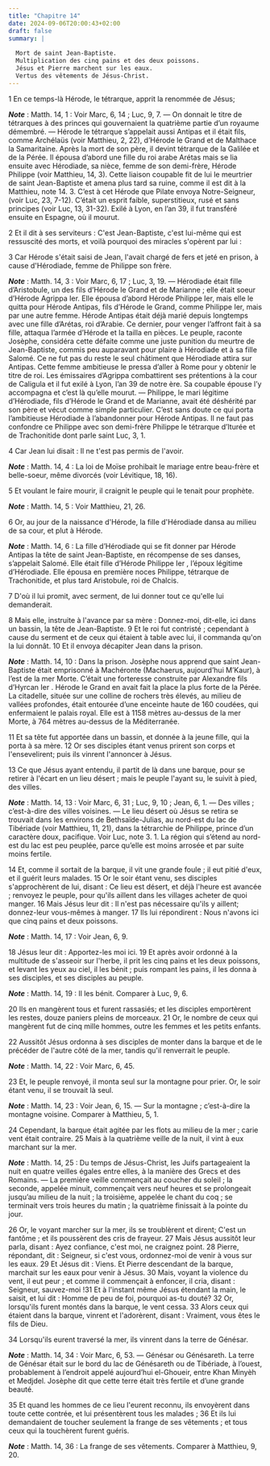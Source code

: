 ```yaml
---
title: "Chapitre 14"
date: 2024-09-06T20:00:43+02:00
draft: false
summary: |
  
  Mort de saint Jean-Baptiste.
  Multiplication des cinq pains et des deux poissons.
  Jésus et Pierre marchent sur les eaux.
  Vertus des vêtements de Jésus-Christ.
---
```



1 En ce temps-là Hérode, le tétrarque, apprit la renommée de Jésus;

***Note*** :  Matth. 14, 1 : Voir Marc, 6, 14 ; Luc, 9, 7. ― On donnait le titre de tétrarques à des princes qui gouvernaient la quatrième partie d’un royaume démembré. ― Hérode le tétrarque s’appelait aussi Antipas et il était fils, comme Archélaüs (voir Matthieu, 2, 22), d’Hérode le Grand et de Malthace la Samaritaine. Après la mort de son père, il devint tétrarque de la Galilée et de la Pérée. Il épousa d’abord une fille du roi arabe Arétas mais se lia ensuite avec Hérodiade, sa nièce, femme de son demi-frère, Hérode Philippe (voir Matthieu, 14, 3). Cette liaison coupable fit de lui le meurtrier de saint Jean-Baptiste et amena plus tard sa ruine, comme il est dit à la Matthieu, note 14. 3. C’est à cet Hérode que Pilate envoya Notre-Seigneur, (voir Luc, 23, 7-12). C’était un esprit faible, superstitieux, rusé et sans principes (voir Luc, 13, 31-32). Exilé à Lyon, en l’an 39, il fut transféré ensuite en Espagne, où il mourut.

2 Et il dit à ses serviteurs : C'est Jean-Baptiste, c'est lui-même qui est ressuscité des morts, et voilà pourquoi des miracles s'opèrent par lui :


3 Car Hérode s'était saisi de Jean, l'avait chargé de fers et jeté en prison, à cause d'Hérodiade, femme de Philippe son frère.

***Note*** :  Matth. 14, 3 : Voir Marc, 6, 17 ; Luc, 3, 19. ― Hérodiade était fille d’Aristobule, un des fils d’Hérode le Grand et de Marianne ; elle était soeur d’Hérode Agrippa Ier. Elle épousa d’abord Hérode Philippe Ier, mais elle le quitta pour Hérode Antipas, fils d’Hérode le Grand, comme Philippe Ier, mais par une autre femme. Hérode Antipas était déjà marié depuis longtemps avec une fille d’Arétas, roi d’Arabie. Ce dernier, pour venger l’affront fait à sa fille, attaqua l’armée d’Hérode et la tailla en pièces. Le peuple, raconte Josèphe, considéra cette défaite comme une juste punition du meurtre de Jean-Baptiste, commis peu auparavant pour plaire à Hérodiade et à sa fille Salomé. Ce ne fut pas du reste le seul châtiment que Hérodiade attira sur Antipas. Cette femme ambitieuse le pressa d’aller à Rome pour y obtenir le titre de roi. Les émissaires d’Agrippa combattirent ses prétentions à la cour de Caligula et il fut exilé à Lyon, l’an 39 de notre ère. Sa coupable épouse l’y accompagna et c’est là qu’elle
mourut. ― Philippe, le mari légitime d’Hérodiade, fils d’Hérode le Grand et de Marianne, avait été déshérité par son père et vécut comme simple particulier. C’est sans doute ce qui porta l’ambitieuse Hérodiade à l’abandonner pour Hérode Antipas. Il ne faut pas confondre ce Philippe avec son demi-frère Philippe le tétrarque d’Iturée et de Trachonitide dont parle saint Luc, 3, 1.

4 Car Jean lui disait : Il ne t'est pas permis de l'avoir.

***Note*** :  Matth. 14, 4 : La loi de Moïse prohibait le mariage entre beau-frère et belle-soeur, même divorcés (voir Lévitique, 18, 16).

5 Et voulant le faire mourir, il craignit le peuple qui le tenait pour prophète.

***Note*** :  Matth. 14, 5 : Voir Matthieu, 21, 26.

6 Or, au jour de la naissance d'Hérode, la fille d'Hérodiade dansa au milieu de sa cour, et plut à Hérode.

***Note*** :  Matth. 14, 6 : La fille d’Hérodiade qui se fit donner par Hérode Antipas la tête de saint Jean-Baptiste, en récompense de ses danses, s’appelait Salomé. Elle était fille d’Hérode Philippe Ier , l’époux légitime d’Hérodiade. Elle épousa en première noces Philippe, tétrarque de Trachonitide, et plus tard Aristobule, roi de Chalcis.

7 D'où il lui promit, avec serment, de lui donner tout ce qu'elle lui demanderait.

8 Mais elle, instruite à l'avance par sa mère : Donnez-moi, dit-elle, ici dans un bassin, la tête de Jean-Baptiste. 9 Et le roi fut contristé ; cependant à cause du serment et de ceux qui étaient à table avec lui, il commanda qu'on la lui donnât. 10 Et il envoya décapiter Jean dans la prison.

***Note*** :  Matth. 14, 10 : Dans la prison. Josèphe nous apprend que saint Jean-Baptiste était emprisonné à Machéronte (Machaerus, aujourd’hui M’Kaur), à l’est de la mer Morte. C’était une forteresse construite par Alexandre fils d’Hyrcan Ier . Hérode le Grand en avait fait la place la plus forte de la Pérée. La citadelle, située sur une colline de rochers très élevés, au milieu de vallées profondes, était entourée d’une enceinte haute de 160 coudées, qui enfermaient le palais royal. Elle est à 1158 mètres au-dessus de la mer Morte, à 764 mètres au-dessus de la Méditerranée.

11 Et sa tête fut apportée dans un bassin, et donnée à la jeune fille, qui la porta à sa mère. 12 Or ses disciples étant venus prirent son corps et l'ensevelirent; puis ils vinrent l'annoncer à Jésus.


13 Ce que Jésus ayant entendu, il partit de là dans une barque, pour se retirer à l'écart en un lieu désert ; mais le peuple l'ayant su, le suivit à pied, des villes.

***Note*** :  Matth. 14, 13 : Voir Marc, 6, 31 ; Luc, 9, 10 ; Jean, 6, 1. ― Des villes ; c’est-à-dire des villes voisines. ― Le lieu désert où Jésus se retira se trouvait dans les environs de Bethsaïde-Julias, au nord-est du lac de Tibériade (voir Matthieu, 11, 21), dans la tétrarchie de Philippe, prince d’un caractère doux, pacifique. Voir Luc, note 3. 1. La région qui s’étend au nord-est du lac est peu peuplée, parce qu’elle est moins arrosée et par suite moins fertile.


14 Et, comme il sortait de la barque, il vit une grande foule ; il eut pitié d'eux, et il guérit leurs malades. 15 Or le soir étant venu, ses disciples s'approchèrent de lui, disant : Ce lieu est désert, et déjà l'heure est avancée ; renvoyez le peuple, pour qu'ils aillent dans les villages acheter de quoi manger. 16 Mais Jésus leur dit : Il n'est pas nécessaire qu'ils y aillent; donnez-leur vous-mêmes à manger. 17 Ils lui répondirent : Nous n'avons ici que cinq pains et deux poissons.

***Note*** :  Matth. 14, 17 : Voir Jean, 6, 9.

18 Jésus leur dit : Apportez-les moi ici. 19 Et après avoir ordonné à la multitude de s'asseoir sur l'herbe, il prit les cinq pains et les deux poissons, et levant les yeux au ciel, il les bénit ; puis rompant les pains, il les donna à ses disciples, et ses disciples au peuple.

***Note*** :  Matth. 14, 19 : Il les bénit. Comparer à Luc, 9, 6.

20 Ils en mangèrent tous et furent rassasiés; et les disciples emportèrent les restes, douze paniers pleins de morceaux. 21 Or, le nombre de ceux qui mangèrent fut de cinq mille hommes, outre les femmes et les petits enfants.


22 Aussitôt Jésus ordonna à ses disciples de monter dans la barque et de le précéder de l'autre côté de la mer, tandis qu'il renverrait le peuple.

***Note*** :  Matth. 14, 22 : Voir Marc, 6, 45.

23 Et, le peuple renvoyé, il monta seul sur la montagne pour prier. Or, le soir étant venu, il se trouvait là seul.

***Note*** :  Matth. 14, 23 : Voir Jean, 6, 15. ― Sur la montagne ; c’est-à-dire la montagne voisine. Comparer à Matthieu, 5, 1.

24 Cependant, la barque était agitée par les flots au milieu de la mer ; carie vent était contraire. 25 Mais à la quatrième veille de la nuit, il vint à eux marchant sur la mer.

***Note*** :  Matth. 14, 25 : Du temps de Jésus-Christ, les Juifs partageaient la nuit en quatre veilles égales entre elles, à la manière des Grecs et des Romains. ― La première veille commençait au coucher du soleil ; la seconde, appelée minuit, commençait vers neuf heures et se prolongeait jusqu’au milieu de la nuit ; la troisième, appelée le chant du coq ; se terminait vers trois heures du matin ; la quatrième finissait à la pointe du jour.

26 Or, le voyant marcher sur la mer, ils se troublèrent et dirent; C'est un fantôme ; et ils poussèrent des cris de frayeur. 27 Mais Jésus aussitôt leur parla, disant : Ayez confiance, c'est moi, ne craignez point. 28 Pierre, répondant, dit : Seigneur, si c'est vous, ordonnez-moi de venir à vous sur les eaux. 29 Et Jésus dit : Viens. Et Pierre descendant de la barque, marchait sur les eaux pour venir à Jésus. 30 Mais, voyant la violence du vent, il eut peur ; et comme il commençait à enfoncer, il cria, disant : Seigneur, sauvez-moi !31 Et à l'instant même Jésus étendant la main, le saisit, et lui dit : Homme de peu de foi, pourquoi as-tu douté? 32 Or, lorsqu'ils furent montés dans la barque, le vent cessa. 33 Alors ceux qui étaient dans la barque, vinrent et l'adorèrent, disant : Vraiment, vous êtes le fils de Dieu.


34 Lorsqu'ils eurent traversé la mer, ils vinrent dans la terre de Génésar.

***Note*** :  Matth. 14, 34 : Voir Marc, 6, 53. ― Génésar ou Génésareth. La terre de Génésar était sur le bord du lac de Génésareth ou de Tibériade, à l’ouest, probablement à l’endroit appelé aujourd’hui el-Ghoueir, entre Khan Minyèh et Medjdel. Josèphe dit que cette terre était très fertile et d’une grande beauté.

35 Et quand les hommes de ce lieu l'eurent reconnu, ils envoyèrent dans toute cette contrée, et lui présentèrent tous les malades ; 36 Et ils lui demandaient de toucher seulement la frange de ses vêtements ; et tous ceux qui la touchèrent furent guéris.

***Note*** :  Matth. 14, 36 : La frange de ses vêtements. Comparer à Matthieu, 9, 20.

